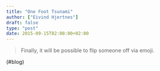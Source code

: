 ```yaml
---
title: "One Foot Tsunami"
author: ["Eivind Hjertnes"]
draft: false
type: "post"
date: 2015-09-15T02:00:00+02:00
---
```


> Finally, it will be possible to flip someone off via emoji.

(#blog)
